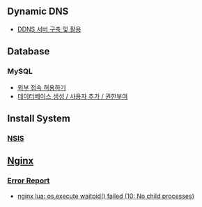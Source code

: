 ## Dynamic DNS

- [DDNS 서버 구축 및 활용](ddns_server.md)

## Database

### MySQL

- [외부 접속 허용하기](database/mysql/allow_external_access.md)
- [데이터베이스 생성 / 사용자 추가 / 권한부여](database/mysql/create_db_n_user.md)

## Install System

### [NSIS](Install_System/nsis)

## [Nginx](nginx)

### [Error Report](nginx/ErrorReport)

- [nginx lua: os.execute waitpid() failed (10: No child processes)](nginx/ErrorReport/nginx_lua_os_execute_waitpid_failed.md)
